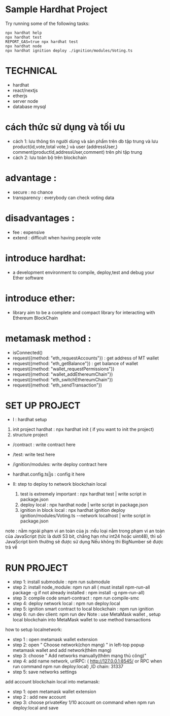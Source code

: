 # Sample Hardhat Project

Try running some of the following tasks:

```shell
npx hardhat help
npx hardhat test
REPORT_GAS=true npx hardhat test
npx hardhat node
npx hardhat ignition deploy ./ignition/modules/Voting.ts
```
# TECHNICAL
- hardhat
- react/nextjs
- etherjs
- server node
- database mysql
# cách thức sử dụng và tối ưu
- cách 1: lưu thông tin người dùng và sản phẩm trên db tập trung và lưu product(id,vote,total vote,) và user (addressUser,) comment(productId,addressUser,comment) trên phi tập trung
- cách 2: lưu toàn bộ trên blockchain
# advantage :
- secure : no chance
- transparency : everybody can check voting data
# disadvantages :
- fee : expensive
- extend : difficult when having people vote  
# introduce hardhat:
- a development environment to compile, deploy,test and debug your Ether software
# introduce ether:
- library aim to be a complete and compact library for interacting with Ethereum BlockChain
# metamask method :
- isConnected()
- request({method: "eth_requestAccounts"}) : get address of MT wallet
- request({method: "eth_getBalance"}) : get balance of wallet
- request({method: "wallet_requestPermissions"})
- request({method: "wallet_addEthereumChain"})
- request({method: "eth_switchEthereumChain"})
- request({method: "eth_sendTransaction"})

# SET UP PROJECT

- I : hardhat setup

 1. init project hardhat : npx hardhat init ( if you want to init the project)
 2. structure project 
   - /contract : write contract here
   - /test: write test here
   - /ignition/modules: write deploy contract here
   - hardhat.config.ts|js : config it here
 
- II: step to deploy to network blockchain local

  1. test is extremely important : npx hardhat test | write script in package.json
  2. deploy local : npx hardhat node | write script in package.json
  3. ignition in block local : npx hardhat ignition deploy ignition/modules/Voting.ts --network localhost | write script in package.json

note :  nằm ngoài phạm vi an toàn của js :nếu loại nằm trong phạm vi an toàn của JavaScript (tức là dưới 53 bit, chẳng hạn như int24 hoặc uint48), thì số JavaScript bình thường sẽ được sử dụng Nếu không thì BigNumber sẽ được trả về

# RUN PROJECT

- step 1: install submodule : npm  run submodule
- step 2: install node_module: npm run all ( must install npm-run-all package -g if not already installed : npm install -g npm-run-all)
- step 3: compile code smart-contract : npm run compile-smc
- step 4: deploy network local : npm run deploy:local 
- step 5: ignition smart contract to local blockchain : npm run ignition
- step 6: run dev client:  npm run dev
Note :  use  MetaMask wallet , setup local blockchain into MetaMask wallet to use method transactions

how to setup localnetwork:

- step 1 : open metamask wallet extension
- step 2: open " Choose network(chọn mạng) " in left-top popup metamask wallet and add network(thêm mạng)
- step 3: choose " Add networks manually(thêm mạng thủ công)"
- step 4: add name network, urlRPC: ( http://127.0.0.1:8545/ or RPC when run command npm run deploy:local) ,ID chain: 31337
- step 5: save networks settings

add account blockchain local into metamask:

- step 1: open metamask wallet extension
- step 2 : add new account
- step 3: choose privateKey 1/10 account on command when npm run deploy:local and save